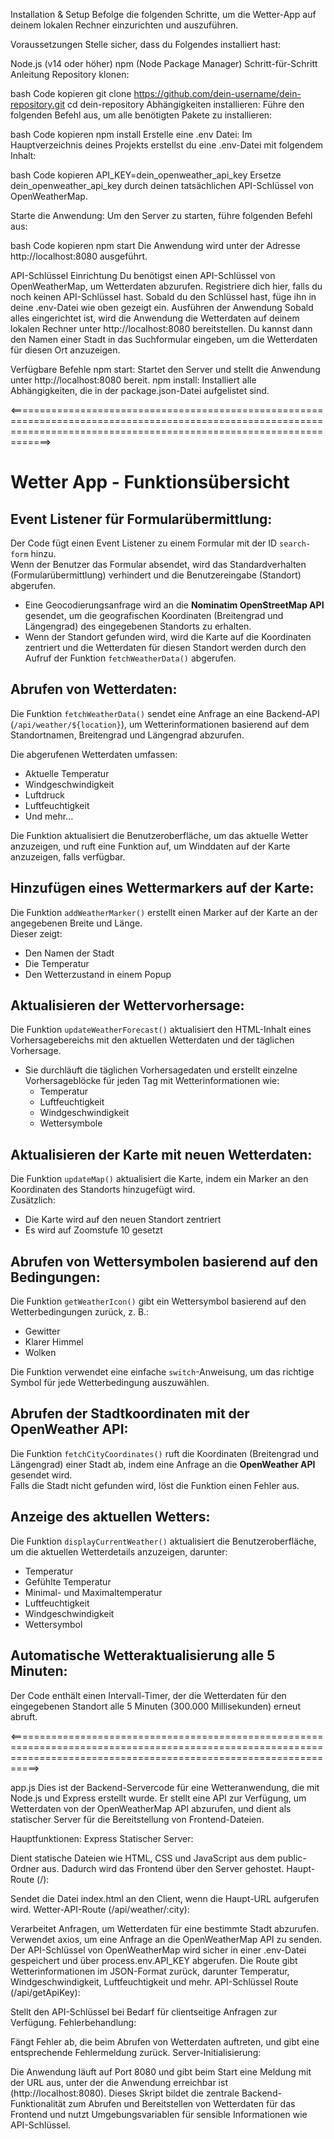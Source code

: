 Installation & Setup
Befolge die folgenden Schritte, um die Wetter-App auf deinem lokalen Rechner einzurichten und auszuführen.

Voraussetzungen
Stelle sicher, dass du Folgendes installiert hast:

Node.js (v14 oder höher)
npm (Node Package Manager)
Schritt-für-Schritt Anleitung
Repository klonen:

bash
Code kopieren
git clone https://github.com/dein-username/dein-repository.git
cd dein-repository
Abhängigkeiten installieren: Führe den folgenden Befehl aus, um alle benötigten Pakete zu installieren:

bash
Code kopieren
npm install
Erstelle eine .env Datei: Im Hauptverzeichnis deines Projekts erstellst du eine .env-Datei mit folgendem Inhalt:

bash
Code kopieren
API_KEY=dein_openweather_api_key
Ersetze dein_openweather_api_key durch deinen tatsächlichen API-Schlüssel von OpenWeatherMap.

Starte die Anwendung: Um den Server zu starten, führe folgenden Befehl aus:

bash
Code kopieren
npm start
Die Anwendung wird unter der Adresse http://localhost:8080 ausgeführt.

API-Schlüssel Einrichtung
Du benötigst einen API-Schlüssel von OpenWeatherMap, um Wetterdaten abzurufen. Registriere dich hier, falls du noch keinen API-Schlüssel hast.
Sobald du den Schlüssel hast, füge ihn in deine .env-Datei wie oben gezeigt ein.
Ausführen der Anwendung
Sobald alles eingerichtet ist, wird die Anwendung die Wetterdaten auf deinem lokalen Rechner unter http://localhost:8080 bereitstellen. Du kannst dann den Namen einer Stadt in das Suchformular eingeben, um die Wetterdaten für diesen Ort anzuzeigen.

Verfügbare Befehle
npm start: Startet den Server und stellt die Anwendung unter http://localhost:8080 bereit.
npm install: Installiert alle Abhängigkeiten, die in der package.json-Datei aufgelistet sind.

<=========================================================================================================================================================================>

# Wetter App - Funktionsübersicht

## Event Listener für Formularübermittlung:

Der Code fügt einen Event Listener zu einem Formular mit der ID `search-form` hinzu.  
Wenn der Benutzer das Formular absendet, wird das Standardverhalten (Formularübermittlung) verhindert und die Benutzereingabe (Standort) abgerufen.

- Eine Geocodierungsanfrage wird an die **Nominatim OpenStreetMap API** gesendet, um die geografischen Koordinaten (Breitengrad und Längengrad) des eingegebenen Standorts zu erhalten.
- Wenn der Standort gefunden wird, wird die Karte auf die Koordinaten zentriert und die Wetterdaten für diesen Standort werden durch den Aufruf der Funktion `fetchWeatherData()` abgerufen.

## Abrufen von Wetterdaten:

Die Funktion `fetchWeatherData()` sendet eine Anfrage an eine Backend-API (`/api/weather/${location}`), um Wetterinformationen basierend auf dem Standortnamen, Breitengrad und Längengrad abzurufen.

Die abgerufenen Wetterdaten umfassen:
- Aktuelle Temperatur
- Windgeschwindigkeit
- Luftdruck
- Luftfeuchtigkeit
- Und mehr...

Die Funktion aktualisiert die Benutzeroberfläche, um das aktuelle Wetter anzuzeigen, und ruft eine Funktion auf, um Winddaten auf der Karte anzuzeigen, falls verfügbar.

## Hinzufügen eines Wettermarkers auf der Karte:

Die Funktion `addWeatherMarker()` erstellt einen Marker auf der Karte an der angegebenen Breite und Länge.  
Dieser zeigt:
- Den Namen der Stadt
- Die Temperatur
- Den Wetterzustand in einem Popup

## Aktualisieren der Wettervorhersage:

Die Funktion `updateWeatherForecast()` aktualisiert den HTML-Inhalt eines Vorhersagebereichs mit den aktuellen Wetterdaten und der täglichen Vorhersage.

- Sie durchläuft die täglichen Vorhersagedaten und erstellt einzelne Vorhersageblöcke für jeden Tag mit Wetterinformationen wie:
  - Temperatur
  - Luftfeuchtigkeit
  - Windgeschwindigkeit
  - Wettersymbole

## Aktualisieren der Karte mit neuen Wetterdaten:

Die Funktion `updateMap()` aktualisiert die Karte, indem ein Marker an den Koordinaten des Standorts hinzugefügt wird.  
Zusätzlich:
- Die Karte wird auf den neuen Standort zentriert
- Es wird auf Zoomstufe 10 gesetzt

## Abrufen von Wettersymbolen basierend auf den Bedingungen:

Die Funktion `getWeatherIcon()` gibt ein Wettersymbol basierend auf den Wetterbedingungen zurück, z. B.:
- Gewitter
- Klarer Himmel
- Wolken

Die Funktion verwendet eine einfache `switch`-Anweisung, um das richtige Symbol für jede Wetterbedingung auszuwählen.

## Abrufen der Stadtkoordinaten mit der OpenWeather API:

Die Funktion `fetchCityCoordinates()` ruft die Koordinaten (Breitengrad und Längengrad) einer Stadt ab, indem eine Anfrage an die **OpenWeather API** gesendet wird.  
Falls die Stadt nicht gefunden wird, löst die Funktion einen Fehler aus.

## Anzeige des aktuellen Wetters:

Die Funktion `displayCurrentWeather()` aktualisiert die Benutzeroberfläche, um die aktuellen Wetterdetails anzuzeigen, darunter:
- Temperatur
- Gefühlte Temperatur
- Minimal- und Maximaltemperatur
- Luftfeuchtigkeit
- Windgeschwindigkeit
- Wettersymbol

## Automatische Wetteraktualisierung alle 5 Minuten:

Der Code enthält einen Intervall-Timer, der die Wetterdaten für den eingegebenen Standort alle 5 Minuten (300.000 Millisekunden) erneut abruft.


<=======================================================================================================================================================================>


app.js
Dies ist der Backend-Servercode für eine Wetteranwendung, die mit Node.js und Express erstellt wurde. Er stellt eine API zur Verfügung, um Wetterdaten von der OpenWeatherMap API abzurufen, und dient als statischer Server für die Bereitstellung von Frontend-Dateien.

Hauptfunktionen:
Express Statischer Server:

Dient statische Dateien wie HTML, CSS und JavaScript aus dem public-Ordner aus. Dadurch wird das Frontend über den Server gehostet.
Haupt-Route (/):

Sendet die Datei index.html an den Client, wenn die Haupt-URL aufgerufen wird.
Wetter-API-Route (/api/weather/:city):

Verarbeitet Anfragen, um Wetterdaten für eine bestimmte Stadt abzurufen.
Verwendet axios, um eine Anfrage an die OpenWeatherMap API zu senden.
Der API-Schlüssel von OpenWeatherMap wird sicher in einer .env-Datei gespeichert und über process.env.API_KEY abgerufen.
Die Route gibt Wetterinformationen im JSON-Format zurück, darunter Temperatur, Windgeschwindigkeit, Luftfeuchtigkeit und mehr.
API-Schlüssel Route (/api/getApiKey):

Stellt den API-Schlüssel bei Bedarf für clientseitige Anfragen zur Verfügung.
Fehlerbehandlung:

Fängt Fehler ab, die beim Abrufen von Wetterdaten auftreten, und gibt eine entsprechende Fehlermeldung zurück.
Server-Initialisierung:

Die Anwendung läuft auf Port 8080 und gibt beim Start eine Meldung mit der URL aus, unter der die Anwendung erreichbar ist (http://localhost:8080).
Dieses Skript bildet die zentrale Backend-Funktionalität zum Abrufen und Bereitstellen von Wetterdaten für das Frontend und nutzt Umgebungsvariablen für sensible Informationen wie API-Schlüssel.
